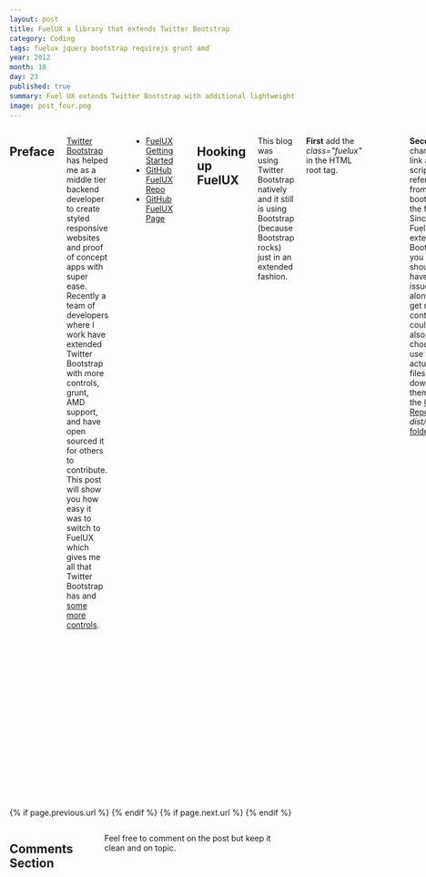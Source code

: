 ```yaml
---
layout: post
title: FuelUX a library that extends Twitter Bootstrap
category: Coding
tags: fuelux jquery bootstrap requirejs grunt amd 
year: 2012
month: 10
day: 23
published: true
summary: Fuel UX extends Twitter Bootstrap with additional lightweight JavaScript controls for your web application. 
image: post_four.png
---
```


<div class="row">	
	<div class="span9 columns">
		<h2>Preface</h2>
		<p><a href="http://twitter.github.com/bootstrap/" target="_blank">Twitter Bootstrap</a> has helped me as a middle tier backend developer to create styled responsive websites and proof of concept apps with super ease.  Recently a team of developers where I work have extended Twitter Bootstrap with more controls, grunt, AMD support, and have open sourced it for others to contribute.  This post will show you how easy it was to switch to FuelUX which gives me all that Twitter Bootstrap has and <a href="http://code.exacttarget.com/devcenter/fuel-ux" target="_blank">some more controls</a>.</p>
		<p>
			<ul>
				<li><a href="http://code.exacttarget.com/devcenter/fuel-ux" target="_blank">FuelUX Getting Started</a></li>
				<li><a href="https://github.com/ExactTarget/fuelux" target="_blank">GitHub FuelUX Repo</a></li>
				<li><a href="http://exacttarget.github.com/fuelux/" target="_blank">GitHub FuelUX Page</a></li>
			</ul>
		</p>
		<h2>Hooking up FuelUX</h2>		
		<p>This blog was using Twitter Bootstrap natively and it still is using Bootstrap (because Bootstrap rocks) just in an extended fashion.  </p>
		<p><b>First</b> add the <i>class="fuelux"</i> in the HTML root tag.</p>
		<p><pre><code>&lt;!DOCTYPE html&gt;<br/>&lt;html <b>class="fuelux"</b> lang="en"&gt;</code></pre></p>	  
		<p><b>Second</b> change the link and script references from bootstrap to the fuelux.  Since FuelUX extends Bootstrap you shouldn't have any issues and along with it get more controls.  I could have also choosen to use the actual css files by downloading them from the <a href="https://github.com/ExactTarget/fuelux" target="_blank">GitHub Repo</a> <i>dist/css</i> <a href="https://github.com/ExactTarget/fuelux/tree/master/dist/css" target="_blank">folder</a>.</p>
		<p><pre><code>&lt;link href="http://fuelux.exacttargetapps.com/fuelux/2.0/css/fuelux.css" rel="stylesheet" /&gt;<br/>
&lt;link href="http://fuelux.exacttargetapps.com/fuelux/2.0/css/fuelux-responsive.css" rel="stylesheet" /&gt;<br/>
&lt;script src="//ajax.googleapis.com/ajax/libs/jquery/1.8.2/jquery.min.js" type="text/javascript"&gt;&lt;/script&gt;<br/>
&lt;script src="http://fuelux.exacttargetapps.com/fuelux/2.0/loader.min.js" type="text/javascript"&gt;&lt;/script&gt;		
		</code></pre></p>
		<p>That is it!  Your site still has the Bootstrap markup and <a href="http://code.exacttarget.com/devcenter/fuel-ux" target="_blank">some more controls</a>.</p>
		<h2>Additional Themes</h2>
		<p>Themes were baked in as well, if you want to see one of the themes .. alter the link and script resource links as follows:</p>
		<p><pre><code>&lt;link href="http://fuelux.exacttargetapps.com/<b>fuelux-imh</b>/2.0/css/fuelux.css" rel="stylesheet" /&gt;<br/>
&lt;link href="http://fuelux.exacttargetapps.com/<b>fuelux-imh</b>/2.0/css/fuelux-responsive.css" rel="stylesheet" /&gt;<br/>
&lt;script src="//ajax.googleapis.com/ajax/libs/jquery/1.8.2/jquery.min.js" type="text/javascript"&gt;&lt;/script&gt;<br/>
&lt;script src="http://fuelux.exacttargetapps.com/<b>fuelux-imh</b>/2.0/loader.min.js" type="text/javascript"&gt;&lt;/script&gt;		
		</code></pre></p>
		<h2>Sample Starter Page</h2>
		<p>For those that aren't altering their existing website or application, you can use the sample web page below to get going with FuelUX right away.</p>
		<p><script src="https://gist.github.com/3940004.js"> </script></p>
		
		<h2>Conclusion</h2>
		<p>It is clear that <a href="http://exacttarget.github.com/fuelux/" target="_blank">FuelUX</a> will grow with Bootstrap and also with support of new controls along the way. It looks super polished, nicely done!  I can't wait to watch this grow and see what others contribute!</p>
		<p><a href="http://news.ycombinator.com/item?id=4688066" target="_blank" title="See what others are saying on Hacker News"><img src="/img/yc500.gif" title="See {{ page.title }} on Hacker News" /> Hacker News link</a></p>
	</div>
</div> 

<div class="row">	
	<div class="span9 column">
			<p class="pull-right">{% if page.previous.url %} <a href="{{page.previous.url}}" title="Previous Post: {{page.previous.title}}"><i class="icon-chevron-left"></i></a> 	{% endif %}   {% if page.next.url %} 	<a href="{{page.next.url}}" title="Next Post: {{page.next.title}}"><i class="icon-chevron-right"></i></a> 	{% endif %} </p>  
	</div>
</div>

<div class="row">	
    <div class="span9 columns">    
		<h2>Comments Section</h2>
	    <p>Feel free to comment on the post but keep it clean and on topic.</p>	
		<div id="disqus_thread"></div>
		<script type="text/javascript">
			/* * * CONFIGURATION VARIABLES: EDIT BEFORE PASTING INTO YOUR WEBPAGE * * */
			var disqus_shortname = 'ericjones'; // required: replace example with your forum shortname
			var disqus_identifier = '{{ page.url }}';
			var disqus_url = 'http://erjjones.github.com{{ page.url }}';
			
			/* * * DON'T EDIT BELOW THIS LINE * * */
			(function() {
				var dsq = document.createElement('script'); dsq.type = 'text/javascript'; dsq.async = true;
				dsq.src = 'http://' + disqus_shortname + '.disqus.com/embed.js';
				(document.getElementsByTagName('head')[0] || document.getElementsByTagName('body')[0]).appendChild(dsq);
			})();
		</script>
		<noscript>Please enable JavaScript to view the <a href="http://disqus.com/?ref_noscript">comments powered by Disqus.</a></noscript>
		<a href="http://disqus.com" class="dsq-brlink">blog comments powered by <span class="logo-disqus">Disqus</span></a>
	</div>
</div>

<!-- Twitter -->
<script>!function(d,s,id){var js,fjs=d.getElementsByTagName(s)[0];if(!d.getElementById(id)){js=d.createElement(s);js.id=id;js.src="//platform.twitter.com/widgets.js";fjs.parentNode.insertBefore(js,fjs);}}(document,"script","twitter-wjs");</script>

<!-- Google + -->
<script type="text/javascript">
  (function() {
    var po = document.createElement('script'); po.type = 'text/javascript'; po.async = true;
    po.src = 'https://apis.google.com/js/plusone.js';
    var s = document.getElementsByTagName('script')[0]; s.parentNode.insertBefore(po, s);
  })();
</script>